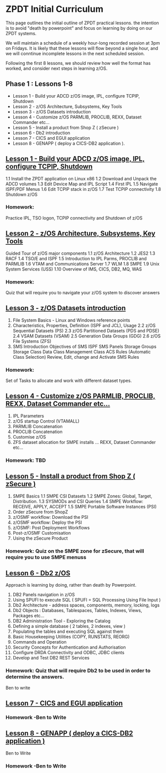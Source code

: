 # ZPDT Initial Curriculum

This page outlines the initial outline of ZPDT practical lessons. the intention is to avoid "death by powerpoint" and focus on learning by doing on our ZPDT systems.

We will maintain a schedule of a weekly hour-long recorded session at 3pm on Fridays. It is likely that these lessons will flow beyond a single hour, and we will conntinue incomplete lessons in the next scheduled session.

Following the first 8 lessons, we should review how well the format has worked, and consider next steps in learning z/OS.



## Phase 1 : Lessons 1-8
* Lesson 1 - Build your ADCD z/OS image, IPL, configure TCPIP, Shutdown
* Lesson 2 - z/OS Architecture, Subsystems, Key Tools
* Lesson 3 - z/OS Datasets introduction
* Lesson 4 - Customize z/OS PARMLIB, PROCLIB, REXX, Dataset Commander etc...
* Lesson 5 - Install a product from Shop Z ( zSecure )
* Lesson 6 - Db2 introduction
* Lesson 7 - CICS and EGUI application
* Lesson 8 - GENAPP ( deploy a CICS-DB2 application ).


## [Lesson 1 - Build your ADCD z/OS image, IPL, configure TCPIP, Shutdown](https://github.com/zeditor01/zpdteduk/blob/main/sessions/Lesson_1.md)

1.1 Install the ZPDT application on Linux x86 
1.2 Download and Unpack the ADCD volumes
1.3 Edit Device Map and IPL Script
1.4 First IPL 
1.5 Navigate ISPF/PDF Menus
1.6 Edit TCPIP stack in z/OS 
1.7 Test TCPIP connectivity 
1.8 Shutdown z/OS 

### Homework:
Practice IPL, TSO logon, TCPIP connectivity and Shutdown of z/OS 



## [Lesson 2 - z/OS Architecture, Subsystems, Key Tools](https://github.com/zeditor01/zpdteduk/blob/main/sessions/Lesson_2.md)

Guided Tour of z/OS major components
1.1 z/OS Architecture 
1.2 JES2 
1.3 RACF 
1.4 TSO/E and ISPF 
1.5 Introduction to IPL Parms, PROCLIB and PARMLIB 
1.6 VTAM and Communications Server
1.7 WLM 
1.8 SMPE 
1.9 Unix System Services (USS)
1.10 Overview of IMS, CICS, DB2, MQ, WAS

### Homework: 
Quiz that will require you to navigate your z/OS system to discover answers



## [Lesson 3 - z/OS Datasets introduction](https://github.com/zeditor01/zpdteduk/blob/main/sessions/Lesson_3.md)

1. File System Basics - Linux and Windows reference points
2. Characteristics, Properties, Definition (ISPF and JCL), Usage
   2.2 z/OS Sequential Datasets (PS)
   2.3 z/OS Partitioned Datasets (PDS and PDSE)
   2.4 VSAM Datasets (VSAM)
   2.5 Generation Data Groups (GDG)
   2.6 z/OS File Systems (ZFS) 
3. SMS Introduction
   Objectives of SMS
   ISPF SMS Panels 
   Storage Groups 
   Storage Class 
   Data Class 
   Management Class
   ACS Rules (Automatic Class Selection)
   Review, Edit, change and Activate SMS Rules   

### Homework:
Set of Tasks to allocate and work with different dataset types.



## [Lesson 4 - Customize z/OS PARMLIB, PROCLIB, REXX, Dataset Commander etc...](https://github.com/zeditor01/zpdteduk/blob/main/sessions/Lesson_4.md)

1. IPL Parameters 
2. z/OS startup Control (VTAMALL) 
3. PARMLIB Concatenation
4. PROCLIB Concatenation
5. Customise z/OS 
6. ZFS dataset allocation for SMPE installs
... REXX, Dataset Commander etc...

### Homework: TBD



## [Lesson 5 - Install a product from Shop Z ( zSecure )](https://github.com/zeditor01/zpdteduk/blob/main/sessions/Lesson_5.md)

1. SMPE Basics
1.1 SMPE CSI Datasets 
1.2 SMPE Zones: Global, Target, Distribution.
1.3 SYSMODs and CSI Queries
1.4 SMPE Workflow: RECEIVE, APPLY, ACCEPT 
1.5 SMPE Portable Software Instances (PSI)
2. Order zSecure from ShopZ 
3. z/OSMF workflow: Download the PSI 
4. z/OSMF workflow: Deploy the PSI 
5. z/OSMF: Post Deployment Workflows 
6. Post-z/OSMF Customisation 
7. Using the zSecure Product

### Homework: Quiz on the SMPE zone for zSecure, that will require you to use SMPE menuss



## [Lesson 6 - Db2 z/OS](https://github.com/zeditor01/zpdteduk/blob/main/sessions/Lesson_6.md) 

Approach is learning by doing, rather than death by Powerpoint.
1. DB2 Panels navigation in z/OS 
2. Using SPUFI to execute SQL ( SPUFI = SQL Processing Using File Input ) 
3. Db2 Architecture - address spaces, components, memory, locking, logs
4. Db2 Objects : Databases, Tablespaces, Tables, Indexes, Views, Packages etc...
5. DB2 Administration Tool - Exploring the Catalog 
6. Defining a simple database ( 2 tables, 2 indexes, view )
7. Populating the tables and executing SQL against them 
8. Basic Housekeeping Utilities (COPY, RUNSTATS, REORG) 
9. Commands and Operation
10. Security Concepts for Authentication and Authorisation
11. Configure DRDA Connectivity and ODBC, JDBC clients 
12. Develop and Test DB2 REST Services

### Homework: Quiz that will require Db2 to be used in order to determine the answers.

Ben to write

## [Lesson 7 - CICS and EGUI application](https://github.com/zeditor01/zpdteduk/blob/main/sessions/Lesson_7.md)

### Homework -Ben to Write 

## [Lesson 8 - GENAPP ( deploy a CICS-DB2 application )](https://github.com/zeditor01/zpdteduk/blob/main/sessions/Lesson_8.md)

Ben to Write 

### Homework -Ben to Write 



